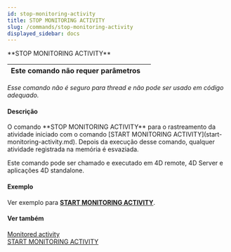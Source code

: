 ```yaml
---
id: stop-monitoring-activity
title: STOP MONITORING ACTIVITY
slug: /commands/stop-monitoring-activity
displayed_sidebar: docs
---
```


<!--REF #_command_.STOP MONITORING ACTIVITY.Syntax-->**STOP MONITORING ACTIVITY**<!-- END REF-->
<!--REF #_command_.STOP MONITORING ACTIVITY.Params-->
| Este comando não requer parâmetros |  |
| --- | --- |

<!-- END REF-->

*Esse comando não é seguro para thread e não pode ser usado em código adequado.*


#### Descrição 

<!--REF #_command_.STOP MONITORING ACTIVITY.Summary-->O comando **STOP MONITORING ACTIVITY** para o rastreamento da atividade iniciado com o comando [START MONITORING ACTIVITY](start-monitoring-activity.md).<!-- END REF--> Depois da execução desse comando, qualquer atividade registrada na memória é esvaziada.

Este comando pode ser chamado e executado em 4D remote, 4D Server e aplicações 4D standalone.

#### Exemplo 

Ver exemplo para **[START MONITORING ACTIVITY](start-monitoring-activity.md)**.

#### Ver também 

[Monitored activity](monitored-activity.md)  
[START MONITORING ACTIVITY](start-monitoring-activity.md)  
